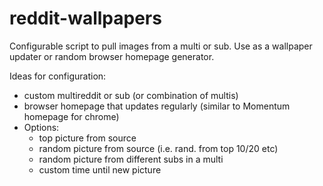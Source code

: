 # reddit-wallpapers

Configurable script to pull images from a multi or sub. Use as a wallpaper updater or random browser homepage generator.

Ideas for configuration:  
* custom multireddit or sub (or combination of multis)
* browser homepage that updates regularly (similar to Momentum homepage for chrome)
* Options:
  * top picture from source
  * random picture from source (i.e. rand. from top 10/20 etc)
  * random picture from different subs in a multi
  * custom time until new picture
